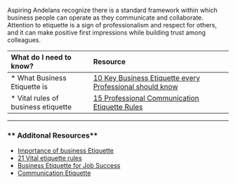 Aspiring Andelans recognize there is a standard framework within which business people can operate as they communicate and collaborate. Attention to etiquette is a sign of professionalism and respect for others, and it can make positive first impressions while building trust among colleagues.

| What do I need to know?|      Resource       |
|:-------------|:------------------|
| * What Business Etiquette is |  [10 Key Business Etiquette every Professional should know ](https://www.inc.com/ilya-pozin/the-10-business-etiquette-rules-every-professional-should-know.html) |
| * Vital rules of business etiquette | [15 Professional Communication Etiquette Rules](http://www.businessinsider.com/professional-communication-etiquette-rules-2013-12?IR=T)|


----------

### ** Additonal Resources**
- [Importance of business Etiquette](http://corp.yonyx.com/customer-service/importance-of-business-etiquette/)
- [21 Vital etiquette rules](https://toggl.com/business-etiquette-rules)
- [Business Etiquette for Job Success](https://www.gcflearnfree.org/print/jobsuccess/business-etiquette?playlist=Job_Success)
- [Communication Etiquette ](https://www.slideshare.net/orangecanton/communication-etiquette)